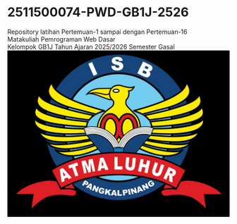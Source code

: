 # 2511500074-PWD-GB1J-2526
Repository latihan Pertemuan-1 sampai dengan Pertemuan-16<br>
 Matakuliah Pemrograman Web Dasar<br>
 Kelompok GB1J 
 Tahun Ajaran 2025/2026 
 Semester Gasal<br>
 ![Logo ISBAL](logoisbal.png)